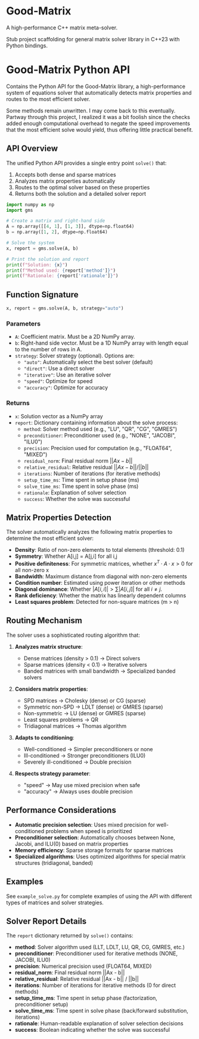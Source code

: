 # Good-Matrix
A high-performance C++ matrix meta-solver.

Stub project scaffolding for general matrix solver library in C++23 with Python bindings.

# Good-Matrix Python API

Contains the Python API for the Good-Matrix library, a high-performance system of equations solver that automatically detects matrix properties and routes to the most efficient solver.

Some methods remain unwritten. I may come back to this eventually. Partway through this project, I realized it was a bit foolish since the checks added enough computational overhead to negate the speed improvements that the most efficient solve would yield, thus offering little practical benefit.

## API Overview

The unified Python API provides a single entry point `solve()` that:
1. Accepts both dense and sparse matrices
2. Analyzes matrix properties automatically
3. Routes to the optimal solver based on these properties
4. Returns both the solution and a detailed solver report

```python
import numpy as np
import gms

# Create a matrix and right-hand side
A = np.array([[4, 1], [1, 3]], dtype=np.float64)
b = np.array([1, 2], dtype=np.float64)

# Solve the system
x, report = gms.solve(A, b)

# Print the solution and report
print(f"Solution: {x}")
print(f"Method used: {report['method']}")
print(f"Rationale: {report['rationale']}")
```

## Function Signature

```python
x, report = gms.solve(A, b, strategy="auto")
```

### Parameters

- `A`: Coefficient matrix. Must be a 2D NumPy array.
- `b`: Right-hand side vector. Must be a 1D NumPy array with length equal to the number of rows in A.
- `strategy`: Solver strategy (optional). Options are:
  - `"auto"`: Automatically select the best solver (default)
  - `"direct"`: Use a direct solver
  - `"iterative"`: Use an iterative solver
  - `"speed"`: Optimize for speed
  - `"accuracy"`: Optimize for accuracy

### Returns

- `x`: Solution vector as a NumPy array
- `report`: Dictionary containing information about the solve process:
  - `method`: Solver method used (e.g., "LU", "QR", "CG", "GMRES")
  - `preconditioner`: Preconditioner used (e.g., "NONE", "JACOBI", "ILU0")
  - `precision`: Precision used for computation (e.g., "FLOAT64", "MIXED")
  - `residual_norm`: Final residual norm $||Ax - b||$
  - `relative_residual`: Relative residual $||Ax - b|| / ||b||$
  - `iterations`: Number of iterations (for iterative methods)
  - `setup_time_ms`: Time spent in setup phase (ms)
  - `solve_time_ms`: Time spent in solve phase (ms)
  - `rationale`: Explanation of solver selection
  - `success`: Whether the solve was successful

## Matrix Properties Detection

The solver automatically analyzes the following matrix properties to determine the most efficient solver:

- **Density**: Ratio of non-zero elements to total elements (threshold: 0.1)
- **Symmetry**: Whether A[i,j] = A[j,i] for all i,j
- **Positive definiteness**: For symmetric matrices, whether $x^T·A·x > 0$ for all non-zero x
- **Bandwidth**: Maximum distance from diagonal with non-zero elements
- **Condition number**: Estimated using power iteration or other methods
- **Diagonal dominance**: Whether $|A[i,i]| > \sum|A[i,j]|$ for all $i\neq j$.
- **Rank deficiency**: Whether the matrix has linearly dependent columns
- **Least squares problem**: Detected for non-square matrices (m > n)

## Routing Mechanism

The solver uses a sophisticated routing algorithm that:

1. **Analyzes matrix structure**:
   - Dense matrices (density > 0.1) → Direct solvers
   - Sparse matrices (density < 0.1) → Iterative solvers
   - Banded matrices with small bandwidth → Specialized banded solvers

2. **Considers matrix properties**:
   - SPD matrices → Cholesky (dense) or CG (sparse)
   - Symmetric non-SPD → LDLT (dense) or GMRES (sparse)
   - Non-symmetric → LU (dense) or GMRES (sparse)
   - Least squares problems → QR
   - Tridiagonal matrices → Thomas algorithm

3. **Adapts to conditioning**:
   - Well-conditioned → Simpler preconditioners or none
   - Ill-conditioned → Stronger preconditioners (ILU0)
   - Severely ill-conditioned → Double precision

4. **Respects strategy parameter**:
   - "speed" → May use mixed precision when safe
   - "accuracy" → Always uses double precision

## Performance Considerations

- **Automatic precision selection**: Uses mixed precision for well-conditioned problems when speed is prioritized
- **Preconditioner selection**: Automatically chooses between None, Jacobi, and ILU(0) based on matrix properties
- **Memory efficiency**: Sparse storage formats for sparse matrices
- **Specialized algorithms**: Uses optimized algorithms for special matrix structures (tridiagonal, banded)

## Examples

See `example_solve.py` for complete examples of using the API with different types of matrices and solver strategies.

## Solver Report Details

The `report` dictionary returned by `solve()` contains:

- **method**: Solver algorithm used (LLT, LDLT, LU, QR, CG, GMRES, etc.)
- **preconditioner**: Preconditioner used for iterative methods (NONE, JACOBI, ILU0)
- **precision**: Numerical precision used (FLOAT64, MIXED)
- **residual_norm**: Final residual norm ||Ax - b||
- **relative_residual**: Relative residual ||Ax - b|| / ||b||
- **iterations**: Number of iterations for iterative methods (0 for direct methods)
- **setup_time_ms**: Time spent in setup phase (factorization, preconditioner setup)
- **solve_time_ms**: Time spent in solve phase (back/forward substitution, iterations)
- **rationale**: Human-readable explanation of solver selection decisions
- **success**: Boolean indicating whether the solve was successful
